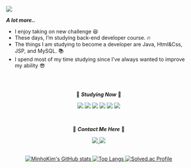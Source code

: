 <img src="https://capsule-render.vercel.app/api?type=waving&color=gradient&height=300&section=header&text=Minho%20Kim&fontSize=90&fontcolor=black"/>
 
 <div align="left">
 
 
 ***A lot more..***
 - I enjoy taking on new challenge 😆
 - These days, I’m studying back-end developer course. 🔥
 - The things I am studying to become a developer are Java, Html&Css, JSP, and MySQL. :books:
 - I spend most of my time studying since I’ve always wanted to improve my ability 😎
 
 </div>
 
 <br>
 <br>
 
 <div align="center">
  
 📖 ***Studying Now*** 📖
  
<img src="https://img.shields.io/badge/Java-5F9EA0?style=flat-square&logo=Java&logoColor=white"/></a> 
<img src="https://img.shields.io/badge/-JavaScript-brightgreen?style=flat-square&logo=JavaScript&logoColor=white"/></a>
<img src="https://img.shields.io/badge/HTML5-CSS-CD1039?style=flat-square&logo=HTML5&logoColor=white"/></a> 
<img src="https://img.shields.io/badge/MySQL-4479A1?style=flat-square&logo=MySQL&logoColor=white"/></a> 
<img src="https://img.shields.io/badge/-Spring-9cf?style=flat-square&logo=Spring&logoColor=white"/></a>
<img src="https://img.shields.io/badge/-React-4479A1?style=flat-square&logo=React&logoColor=white"/></a>
 </div>
   
   <br>
   
 <div align="center">
 
  :iphone: ***Contact Me Here*** :iphone:

</div>

<div align="center">

<a href="https://www.instagram.com/_mh_715/"> 
  <img src="https://img.shields.io/badge/Instagram-white?style=flat-square&logo=Instagram&logoColor=#E4405F"/>
 </a> 
 <a href="https://kio344.tistory.com/"> 
 <img src="https://img.shields.io/badge/Tistory-black?style=flat-square&logo=Tistory&logoColor=#212121"/>
</div>

<br>
 
 <div align="center" >

 ![MinhoKim's GitHub stats](https://github-readme-stats.vercel.app/api?username=kio344&show_icons=true&theme=buefy)
 ![Top Langs](https://github-readme-stats.vercel.app/api/top-langs/?username=kio344&layout=compact&theme=buefy)
 [![Solved.ac Profile](http://mazassumnida.wtf/api/v2/generate_badge?boj=kimm3654)](https://solved.ac/kimm3654/)

 </div>
